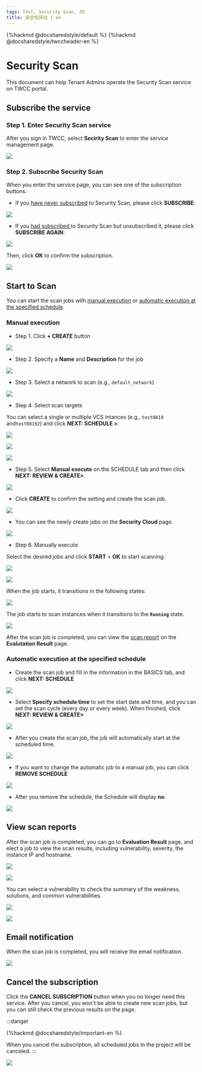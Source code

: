 ```yaml
---
tags: Test, Security Scan, ZH
title: 安全性評估 | en
---
```



{%hackmd @docsharedstyle/default %}
{%hackmd @docsharedstyle/twccheader-en %}

# Security Scan

This document can help Tenant Admins operate the Security Scan service on TWCC portal.


## Subscribe the service

### Step 1. Enter Security Scan service


After you sign in TWCC, select **Secirity Scan** to enter the service management page.


![](https://cos.twcc.ai/SYS-MANUAL/uploads/upload_20921405901bd2d2c67bc45bdd0f7799.png)


### Step 2. Subscribe Security Scan


When you enter the service page, you can see one of the subscription buttons:

- If you <ins>have never subscribed</ins> to Security Scan, please click **SUBSCRIBE**:

![](https://cos.twcc.ai/SYS-MANUAL/uploads/upload_5152bec2af0674113f7e56127ac7bf6c.png)


- If you <ins>had subscribed </ins> to Security Scan but  unsubscribed it, please click **SUBSCRIBE AGAIN**:


![](https://cos.twcc.ai/SYS-MANUAL/uploads/upload_771778e4ac298eaa2fb58fe859b6a1ce.png)


Then, click **OK** to confirm the subscription.

![](https://cos.twcc.ai/SYS-MANUAL/uploads/upload_1cf5b8eab7c057d274f81a6cdc4f2ad3.png)



## Start to Scan

You can start the scan jobs with [manual execution](#Manual-execution) or [automatic execution at the specified schedule](#Automatic-execution-at-the-specified-schedule).

### Manual execution

- Step 1. Click **+ CREATE** button

![](https://cos.twcc.ai/SYS-MANUAL/uploads/upload_523e1185d1cc3a15edc59f3b784b0898.png)


- Step 2. Specify a **Name** and **Description** for the job

![](https://cos.twcc.ai/SYS-MANUAL/uploads/upload_cbf836740eb634d6ac0bbe2d916ae8f6.png)


- Step 3. Select a network to scan (e.g., `default_network`)

![](https://cos.twcc.ai/SYS-MANUAL/uploads/upload_dc941d325f0b798eadb238135b372d51.png)


- Step 4. Select scan targets

You can select a single or multiple VCS intances (e.g., `test0819` and`test08192`) and click **NEXT: SCHEDULE >**.

![](https://cos.twcc.ai/SYS-MANUAL/uploads/upload_0885db090002b3100f9afb703dea818e.png)


![](https://cos.twcc.ai/SYS-MANUAL/uploads/upload_044d2d2c908f0d726bdd1bfaebc39ce5.png)


![](https://cos.twcc.ai/SYS-MANUAL/uploads/upload_f889036627c7ed1844ff23783fee79bf.png)



- Step 5. Select **Manual execute** on the SCHEDULE tab and then click **NEXT: REVIEW & CREATE>**.


![](https://cos.twcc.ai/SYS-MANUAL/uploads/upload_a113c4575c9ba0e3780a489ced8b8c2a.png)


- Click **CREATE** to confirm the setting and create the scan job.

![](https://cos.twcc.ai/SYS-MANUAL/uploads/upload_1255bb0e21a50f641ed2d12f809d9d15.png)

- You can see the newly create jobs on the **Security Cloud** page.


![](https://cos.twcc.ai/SYS-MANUAL/uploads/upload_261beb902d7f8e23f5eba3470f4c09a9.png)



- Step 6. Manually execute
 
Select the desired jobs and click **START** > **OK** to start scanning.

![](https://cos.twcc.ai/SYS-MANUAL/uploads/upload_8b5fba4ad294aaf3c3bbabefd2754665.png)


![](https://cos.twcc.ai/SYS-MANUAL/uploads/upload_54cef9ec6af375154050a71bba7a717e.png)



When the job starts, it transitions in the following states:

![](https://cos.twcc.ai/SYS-MANUAL/uploads/upload_84f3d17b01eb5dc53bf388ecf239894f.png)


The job starts to scan instances when it transitions to the **`Running`** state.

![](https://cos.twcc.ai/SYS-MANUAL/uploads/upload_45f3c7626fa5d65b516c2047e19382c4.png)


After the scan job is completed, you can view the [scan report](#View-scan-reports) on the **Evalutation Result** page.


### Automatic execution at the specified schedule

- Create the scan job and fill in the information in the BASICS tab, and click **NEXT: SCHEDULE** 

![](https://cos.twcc.ai/SYS-MANUAL/uploads/upload_b84cc5e7738a59c8c0a8e813ea5bae85.png)



- Select **Specify schedule time** to set the start date and time, and you can set the scan cycle (every day or every week). When finished, click **NEXT: REVIEW & CREATE>**


![](https://cos.twcc.ai/SYS-MANUAL/uploads/upload_3bdc5a29858b50c20f2806fd0124c0ab.png)


- After you create the scan job, the job will automatically start at the scheduled time.

![](https://cos.twcc.ai/SYS-MANUAL/uploads/upload_1edf83f335a9e63e480cce9195c7f6de.png)


- If you want to change the automatic job to a manual job, you can click **REMOVE SCHEDULE**

![](https://cos.twcc.ai/SYS-MANUAL/uploads/upload_a2e0e392b7de2b1e1f673ab1499364a2.png)

- After you remove the schedule, the Schedule will display **no**.


![](https://cos.twcc.ai/SYS-MANUAL/uploads/upload_e4401d3eb97ad121db6937fd68e60efb.png)


## View scan reports

After the scan job is completed, you can go to **Evaluation Result** page, and elect a job to view the scan results, including vulnerability, severity, the instance IP and hostname.

![](https://cos.twcc.ai/SYS-MANUAL/uploads/upload_6e8a380639572d13062399b89334ec57.png)



![](https://cos.twcc.ai/SYS-MANUAL/uploads/upload_caf819135ff4ce0d4ef7f0ac45c308d5.png)


You can select a vulnerability to check the summary of the weakness, solutions, and common vulnerabilities. 

![](https://cos.twcc.ai/SYS-MANUAL/uploads/upload_b4359f74eae18ee6fa7efc2fcafbf8ea.png)



![](https://cos.twcc.ai/SYS-MANUAL/uploads/upload_735414a482633d5af38f8bfd449068d5.png)



## Email notification

When the scan job is completed, you will receive the email notification.

![](https://cos.twcc.ai/SYS-MANUAL/uploads/upload_e6b4e121e9600a24f512f9bc458b19ab.png)


## Cancel the subscription

Click the **CANCEL SUBSCRIPTION** button when you no longer need this service. After you cancel, you won't be able to create new scan jobs, but you can still check the previous results on the page.

:::danger

{%hackmd @docsharedstyle/important-en %}

When you cancel the subscription, all scheduled jobs in the project will be canceled.
:::


![](https://cos.twcc.ai/SYS-MANUAL/uploads/upload_d09b4c6ad9de0db1fe3ad8b901542dc8.png)
